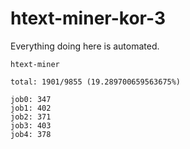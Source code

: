 # htext-miner-kor-3

Everything doing here is automated.

```
htext-miner

total: 1901/9855 (19.289700659563675%)

job0: 347
job1: 402
job2: 371
job3: 403
job4: 378
```